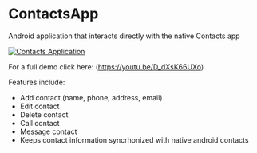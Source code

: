 # ContactsApp


Android application that interacts directly with the native Contacts app


[![Contacts Application](doc/contactsApp.gif)](https://youtu.be/D_dXsK66UXo)

For a full demo click here: (https://youtu.be/D_dXsK66UXo)

Features include:
* Add contact (name, phone, address, email)
* Edit contact
* Delete contact
* Call contact
* Message contact
* Keeps contact information syncrhonized with native android contacts

